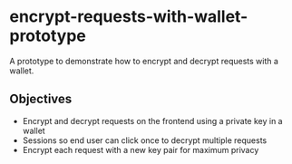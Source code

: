 # encrypt-requests-with-wallet-prototype

A prototype to demonstrate how to encrypt and decrypt requests with a wallet.

## Objectives

- Encrypt and decrypt requests on the frontend using a private key in a wallet
- Sessions so end user can click once to decrypt multiple requests
- Encrypt each request with a new key pair for maximum privacy
